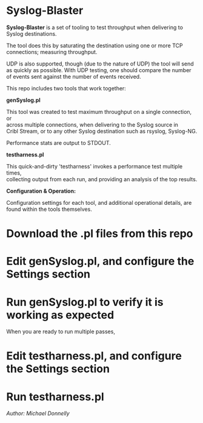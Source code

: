 # Syslog-Blaster

**Syslog-Blaster** is a set of tooling to test throughput when delivering to Syslog destinations.

The tool does this by saturating the destination using one or more TCP connections; measuring throughput.

UDP is also supported, though (due to the nature of UDP) the tool will send as quickly as possible.  With UDP testing, one should compare the number of events sent against the number of events received.

This repo includes two tools that work together:

**genSyslog.pl**

This tool was created to test maximum throughput on a single connection, or  
across multiple connections, when delivering to the Syslog source in  
Cribl Stream, or to any other Syslog destination such as rsyslog, Syslog-NG.

Performance stats are output to STDOUT.

**testharness.pl**

This quick-and-dirty 'testharness' invokes a performance test multiple times,  
collecting output from each run, and providing an analysis of the top results.



**Configuration & Operation:**

Configuration settings for each tool, and additional operational details, are found within the tools themselves.

# Download the .pl files from this repo
# Edit genSyslog.pl, and configure the Settings section
# Run genSyslog.pl to verify it is working as expected

When you are ready to run multiple passes,
# Edit testharness.pl, and configure the Settings section
# Run testharness.pl

*Author: Michael Donnelly*